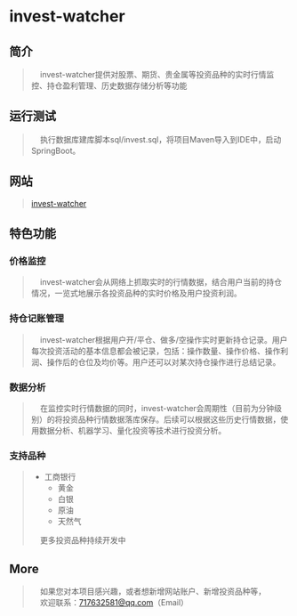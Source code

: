 # invest-watcher
## 简介
>&nbsp;&nbsp;&nbsp;&nbsp;invest-watcher提供对股票、期货、贵金属等投资品种的实时行情监控、持仓盈利管理、历史数据存储分析等功能  
## 运行测试
>&nbsp;&nbsp;&nbsp;&nbsp;执行数据库建库脚本sql/invest.sql，将项目Maven导入到IDE中，启动SpringBoot。
## 网站
> [invest-watcher](http://www.hao123hao.xyz)
## 特色功能
### 价格监控
>&nbsp;&nbsp;&nbsp;&nbsp;invest-watcher会从网络上抓取实时的行情数据，结合用户当前的持仓情况，一览式地展示各投资品种的实时价格及用户投资利润。    
### 持仓记账管理
>&nbsp;&nbsp;&nbsp;&nbsp;invest-watcher根据用户开/平仓、做多/空操作实时更新持仓记录。用户每次投资活动的基本信息都会被记录，包括：操作数量、操作价格、操作利润、操作后的仓位及均价等。用户还可以对某次持仓操作进行总结记录。
### 数据分析   
>&nbsp;&nbsp;&nbsp;&nbsp;在监控实时行情数据的同时，invest-watcher会周期性（目前为分钟级别）的将投资品种行情数据落库保存。后续可以根据这些历史行情数据，使用数据分析、机器学习、量化投资等技术进行投资分析。
### 支持品种
>+ 工商银行
>   + 黄金
>   + 白银
>   + 原油
>   + 天然气   
>
> &nbsp;&nbsp;&nbsp;&nbsp;更多投资品种持续开发中
## More  
>&nbsp;&nbsp;&nbsp;&nbsp;如果您对本项目感兴趣，或者想新增网站账户、新增投资品种等，    
>&nbsp;&nbsp;&nbsp;&nbsp;欢迎联系：717632581@qq.com（Email）

